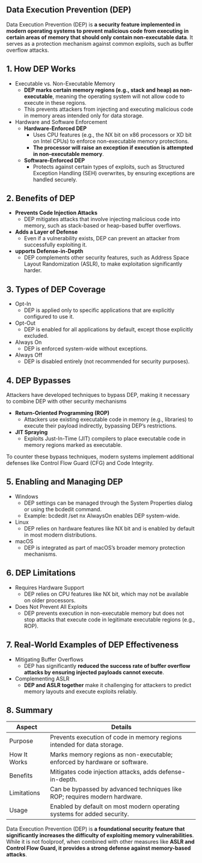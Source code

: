 ## Data Execution Prevention (DEP)
Data Execution Prevention (DEP) is **a security feature implemented in modern operating systems to prevent malicious code from executing in certain areas of memory that should only contain non-executable data**. It serves as a protection mechanism against common exploits, such as buffer overflow attacks.

## 1. How DEP Works
  - Executable vs. Non-Executable Memory
    - **DEP marks certain memory regions (e.g., stack and heap) as non-executable**, meaning the operating system will not allow code to execute in these regions.
    - This prevents attackers from injecting and executing malicious code in memory areas intended only for data storage.
  - Hardware and Software Enforcement
    - **Hardware-Enforced DEP**
      - Uses CPU features (e.g., the NX bit on x86 processors or XD bit on Intel CPUs) to enforce non-executable memory protections.
      - **The processor will raise an exception if execution is attempted in non-executable memory**.
    - **Software-Enforced DEP**
      - Protects against certain types of exploits, such as Structured Exception Handling (SEH) overwrites, by ensuring exceptions are handled securely.

## 2. Benefits of DEP
  - **Prevents Code Injection Attacks**
    - DEP mitigates attacks that involve injecting malicious code into memory, such as stack-based or heap-based buffer overflows.
  - **Adds a Layer of Defense**
    - Even if a vulnerability exists, DEP can prevent an attacker from successfully exploiting it.
  - **upports Defense-in-Depth**
    - DEP complements other security features, such as Address Space Layout Randomization (ASLR), to make exploitation significantly harder.

## 3. Types of DEP Coverage
  - Opt-In
    - DEP is applied only to specific applications that are explicitly configured to use it.
  - Opt-Out
    - DEP is enabled for all applications by default, except those explicitly excluded.
  - Always On
    - DEP is enforced system-wide without exceptions.
  - Always Off
    - DEP is disabled entirely (not recommended for security purposes).

## 4. DEP Bypasses
Attackers have developed techniques to bypass DEP, making it necessary to combine DEP with other security mechanisms
  - **Return-Oriented Programming (ROP)**
    - Attackers use existing executable code in memory (e.g., libraries) to execute their payload indirectly, bypassing DEP’s restrictions.
  - **JIT Spraying**
    - Exploits Just-In-Time (JIT) compilers to place executable code in memory regions marked as executable.

To counter these bypass techniques, modern systems implement additional defenses like Control Flow Guard (CFG) and Code Integrity.

## 5. Enabling and Managing DEP
  - Windows
    - DEP settings can be managed through the System Properties dialog or using the bcdedit command.
    - Example: bcdedit /set nx AlwaysOn enables DEP system-wide.
  - Linux
    - DEP relies on hardware features like NX bit and is enabled by default in most modern distributions.
  - macOS
    - DEP is integrated as part of macOS’s broader memory protection mechanisms.

## 6. DEP Limitations
  - Requires Hardware Support
    - DEP relies on CPU features like NX bit, which may not be available on older processors.
  - Does Not Prevent All Exploits
    - DEP prevents execution in non-executable memory but does not stop attacks that execute code in legitimate executable regions (e.g., ROP).

## 7. Real-World Examples of DEP Effectiveness
  - Mitigating Buffer Overflows
    - DEP has significantly **reduced the success rate of buffer overflow attacks by ensuring injected payloads cannot execute**.
  - Complementing ASLR
    - **DEP and ASLR together** make it challenging for attackers to predict memory layouts and execute exploits reliably.

## 8. Summary

| Aspect | Details |
| ------ | ------- |
| Purpose | Prevents execution of code in memory regions intended for data storage. |
| How It Works | Marks memory regions as non-executable; enforced by hardware or software. |
| Benefits | Mitigates code injection attacks, adds defense-in-depth. |
| Limitations | Can be bypassed by advanced techniques like ROP; requires modern hardware. |
| Usage | Enabled by default on most modern operating systems for added security. |

Data Execution Prevention (DEP) is **a foundational security feature that significantly increases the difficulty of exploiting memory vulnerabilities**. While it is not foolproof, when combined with other measures like **ASLR and Control Flow Guard, it provides a strong defense against memory-based attacks**.